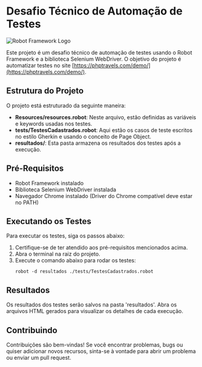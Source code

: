 # Desafio Técnico de Automação de Testes

![Robot Framework Logo](https://raw.githubusercontent.com/robotframework/robotframework/master/doc/images/robot-framework-logo.png)

Este projeto é um desafio técnico de automação de testes usando o Robot Framework e a biblioteca Selenium WebDriver. O objetivo do projeto é automatizar testes no site [https://phptravels.com/demo/](https://phptravels.com/demo/).

## Estrutura do Projeto

O projeto está estruturado da seguinte maneira:

- **Resources/resources.robot**: Neste arquivo, estão definidas as variáveis e keywords usadas nos testes.
- **tests/TestesCadastrados.robot**: Aqui estão os casos de teste escritos no estilo Gherkin e usando o conceito de Page Object.
- **resultados/**: Esta pasta armazena os resultados dos testes após a execução.

## Pré-Requisitos

- Robot Framework instalado
- Biblioteca Selenium WebDriver instalada
- Navegador Chrome instalado (Driver do Chrome compatível deve estar no PATH)

## Executando os Testes

Para executar os testes, siga os passos abaixo:

1. Certifique-se de ter atendido aos pré-requisitos mencionados acima.
2. Abra o terminal na raiz do projeto.
3. Execute o comando abaixo para rodar os testes:
   ```shell
   robot -d resultados ./tests/TestesCadastrados.robot
## Resultados
Os resultados dos testes serão salvos na pasta 'resultados'. Abra os arquivos HTML gerados para visualizar os detalhes de cada execução.

## Contribuindo
Contribuições são bem-vindas! Se você encontrar problemas, bugs ou quiser adicionar novos recursos, sinta-se à vontade para abrir um problema ou enviar um pull request.